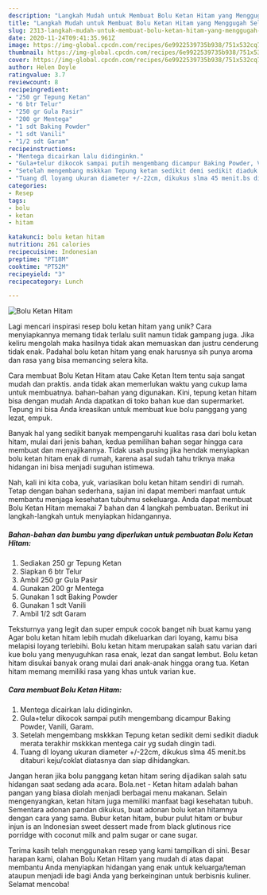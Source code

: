 ```yaml
---
description: "Langkah Mudah untuk Membuat Bolu Ketan Hitam yang Menggugah Selera"
title: "Langkah Mudah untuk Membuat Bolu Ketan Hitam yang Menggugah Selera"
slug: 2313-langkah-mudah-untuk-membuat-bolu-ketan-hitam-yang-menggugah-selera
date: 2020-11-24T09:41:35.961Z
image: https://img-global.cpcdn.com/recipes/6e9922539735b938/751x532cq70/bolu-ketan-hitam-foto-resep-utama.jpg
thumbnail: https://img-global.cpcdn.com/recipes/6e9922539735b938/751x532cq70/bolu-ketan-hitam-foto-resep-utama.jpg
cover: https://img-global.cpcdn.com/recipes/6e9922539735b938/751x532cq70/bolu-ketan-hitam-foto-resep-utama.jpg
author: Helen Doyle
ratingvalue: 3.7
reviewcount: 8
recipeingredient:
- "250 gr Tepung Ketan"
- "6 btr Telur"
- "250 gr Gula Pasir"
- "200 gr Mentega"
- "1 sdt Baking Powder"
- "1 sdt Vanili"
- "1/2 sdt Garam"
recipeinstructions:
- "Mentega dicairkan lalu didinginkn."
- "Gula+telur dikocok sampai putih mengembang dicampur Baking Powder, Vanili, Garam."
- "Setelah mengembang mskkkan Tepung ketan sedikit demi sedikit diaduk merata terakhir mskkkan mentega cair yg sudah dingin tadi."
- "Tuang dl loyang ukuran diameter +/-22cm, dikukus slma 45 menit.bs ditaburi keju/coklat diatasnya dan siap dihidangkan."
categories:
- Resep
tags:
- bolu
- ketan
- hitam

katakunci: bolu ketan hitam 
nutrition: 261 calories
recipecuisine: Indonesian
preptime: "PT18M"
cooktime: "PT52M"
recipeyield: "3"
recipecategory: Lunch

---
```



![Bolu Ketan Hitam](https://img-global.cpcdn.com/recipes/6e9922539735b938/751x532cq70/bolu-ketan-hitam-foto-resep-utama.jpg)

Lagi mencari inspirasi resep bolu ketan hitam yang unik? Cara menyiapkannya memang tidak terlalu sulit namun tidak gampang juga. Jika keliru mengolah maka hasilnya tidak akan memuaskan dan justru cenderung tidak enak. Padahal bolu ketan hitam yang enak harusnya sih punya aroma dan rasa yang bisa memancing selera kita.

Cara membuat Bolu Ketan Hitam atau Cake Ketan Item tentu saja sangat mudah dan praktis. anda tidak akan memerlukan waktu yang cukup lama untuk membuatnya. bahan-bahan yang digunakan. Kini, tepung ketan hitam bisa dengan mudah Anda dapatkan di toko bahan kue dan supermarket. Tepung ini bisa Anda kreasikan untuk membuat kue bolu panggang yang lezat, empuk.

Banyak hal yang sedikit banyak mempengaruhi kualitas rasa dari bolu ketan hitam, mulai dari jenis bahan, kedua pemilihan bahan segar hingga cara membuat dan menyajikannya. Tidak usah pusing jika hendak menyiapkan bolu ketan hitam enak di rumah, karena asal sudah tahu triknya maka hidangan ini bisa menjadi suguhan istimewa.


Nah, kali ini kita coba, yuk, variasikan bolu ketan hitam sendiri di rumah. Tetap dengan bahan sederhana, sajian ini dapat memberi manfaat untuk membantu menjaga kesehatan tubuhmu sekeluarga. Anda dapat membuat Bolu Ketan Hitam memakai 7 bahan dan 4 langkah pembuatan. Berikut ini langkah-langkah untuk menyiapkan hidangannya.

<!--inarticleads1-->

##### Bahan-bahan dan bumbu yang diperlukan untuk pembuatan Bolu Ketan Hitam:

1. Sediakan 250 gr Tepung Ketan
1. Siapkan 6 btr Telur
1. Ambil 250 gr Gula Pasir
1. Gunakan 200 gr Mentega
1. Gunakan 1 sdt Baking Powder
1. Gunakan 1 sdt Vanili
1. Ambil 1/2 sdt Garam


Teksturnya yang legit dan super empuk cocok banget nih buat kamu yang Agar bolu ketan hitam lebih mudah dikeluarkan dari loyang, kamu bisa melapisi loyang terlebihi. Bolu ketan hitam merupakan salah satu varian dari kue bolu yang menyuguhkan rasa enak, lezat dan sangat lembut. Bolu ketan hitam disukai banyak orang mulai dari anak-anak hingga orang tua. Ketan hitam memang memiliki rasa yang khas untuk varian kue. 

<!--inarticleads2-->

##### Cara membuat Bolu Ketan Hitam:

1. Mentega dicairkan lalu didinginkn.
1. Gula+telur dikocok sampai putih mengembang dicampur Baking Powder, Vanili, Garam.
1. Setelah mengembang mskkkan Tepung ketan sedikit demi sedikit diaduk merata terakhir mskkkan mentega cair yg sudah dingin tadi.
1. Tuang dl loyang ukuran diameter +/-22cm, dikukus slma 45 menit.bs ditaburi keju/coklat diatasnya dan siap dihidangkan.


Jangan heran jika bolu panggang ketan hitam sering dijadikan salah satu hidangan saat sedang ada acara. Bola.net - Ketan hitam adalah bahan pangan yang biasa diolah menjadi berbagai menu makanan. Selain mengenyangkan, ketan hitam juga memiliki manfaat bagi kesehatan tubuh. Sementara adonan pandan dikukus, buat adonan bolu ketan hitamnya dengan cara yang sama. Bubur ketan hitam, bubur pulut hitam or bubur injun is an Indonesian sweet dessert made from black glutinous rice porridge with coconut milk and palm sugar or cane sugar. 

Terima kasih telah menggunakan resep yang kami tampilkan di sini. Besar harapan kami, olahan Bolu Ketan Hitam yang mudah di atas dapat membantu Anda menyiapkan hidangan yang enak untuk keluarga/teman ataupun menjadi ide bagi Anda yang berkeinginan untuk berbisnis kuliner. Selamat mencoba!
